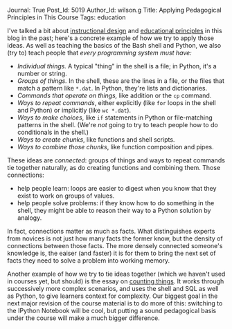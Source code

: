 Journal: True
Post_Id: 5019
Author_Id: wilson.g
Title: Applying Pedagogical Principles in This Course
Tags: education

<p>I've talked a bit about <a href="{{root_path}}/blog/2012/06/if-you-want-to-teach-isnt-it-only-fair-to-learn-a-few-things-first.html">instructional design</a> and <a href="{{root_path}}/blog/2012/05/what-to-read-if-youre-teaching-software-carpentry.html">educational principles</a> in this blog in the past; here's a concrete example of how we try to apply those ideas. As well as teaching the basics of the Bash shell and Python, we also (try to) teach people that <em>every programming system must have:</em></p>
<ul>
<li><em>Individual things.</em> A typical "thing" in the shell is a file; in Python, it's a number or string.</li>
<li><em>Groups of things.</em> In the shell, these are the lines in a file, or the files that match a pattern like <code>*.dat</code>. In Python, they're lists and dictionaries.</li>
<li><em>Commands that operate on things,</em> like addition or the <code>cp</code> command.</li>
<li><em>Ways to repeat commands</em>, either explicitly (like <code>for</code> loops in the shell and Python) or implicitly (like <code>wc *.dat</code>).</li>
<li><em>Ways to make choices</em>, like <code>if</code> statements in Python or file-matching patterns in the shell. (We're <em>not</em> going to try to teach people how to do conditionals in the shell.)</li>
<li><em>Ways to create chunks</em>, like functions and shell scripts.</li>
<li><em>Ways to combine those chunks</em>, like function composition and pipes.</li>
</ul>
<p>These ideas are <em>connected</em>: groups of things and ways to repeat commands tie together naturally, as do creating functions and combining them. Those connections:</p>
<ul>
<li>help people learn: loops are easier to digest when you know that they exist to work on groups of values.</li>
<li>help people solve problems: if they know how to do something in the shell, they might be able to reason their way to a Python solution by analogy.</li>
</ul>
<p>In fact, connections matter as much as facts. What distinguishes experts from novices is not just how many facts the former know, but the density of connections between those facts. The more densely connected someone's knowledge is, the eaiser (and faster) it is for them to bring the next set of facts they need to solve a problem into working memory.</p>
<p>Another example of how we try to tie ideas together (which we haven't used in courses yet, but should) is the essay on <a href="/4_0/essays/counting.html">counting things</a>. It works through successively more complex scenarios, and uses the shell and SQL as well as Python, to give learners context for complexity. Our biggest goal in the next major revision of the course material is to do more of this: switching to the IPython Notebook will be cool, but putting a sound pedagogical basis under the course will make a much bigger difference.</p>
